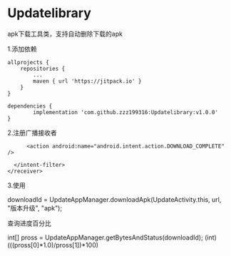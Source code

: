# Updatelibrary
apk下载工具类，支持自动删除下载的apk

1.添加依赖

	allprojects {
		repositories {
			...
			maven { url 'https://jitpack.io' }
		}
	}
 
 	dependencies {
	        implementation 'com.github.zzz199316:Updatelibrary:v1.0.0'
	}




2.注册广播接收者
 	<receiver android:name="com.plgf.updatelibrary.receiver.InstallReceiver">
	   <intent-filter android:priority="20">
              
	      <action android:name="android.intent.action.DOWNLOAD_COMPLETE" />
          
	  </intent-filter>  
	</receiver>
3.使用

downloadId = UpdateAppManager.downloadApk(UpdateActivity.this, url, "版本升级", "apk");


查询进度百分比

int[] pross = UpdateAppManager.getBytesAndStatus(downloadId);
(int) (((pross[0]*1.0)/pross[1])*100)



